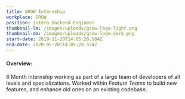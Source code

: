 ```yaml
---
title: GROW Internship
workplace: GROW
position: Intern Backend Engineer
thumbnail-lm: /images/uploads/grow-logo-light.png
thumbnail-dm: /images/uploads/grow-logo-dark.png
start-date: 2019-11-20T14:05:28.504Z
end-date: 2020-05-20T14:05:28.534Z
---
```

#### Overview:

6 Month Internship working as part of a large team of developers of all levels and specializations. Worked within *Feature Teams* to build new features, and enhance old ones on an existing codebase.
